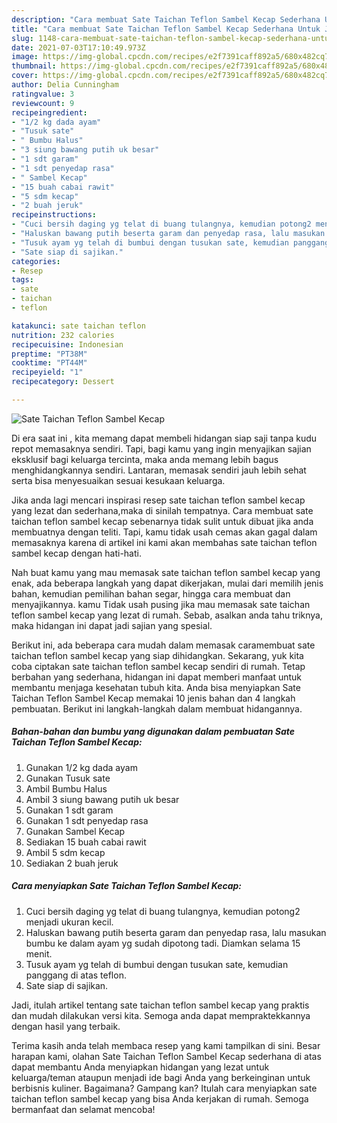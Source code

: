 ```yaml
---
description: "Cara membuat Sate Taichan Teflon Sambel Kecap Sederhana Untuk Jualan"
title: "Cara membuat Sate Taichan Teflon Sambel Kecap Sederhana Untuk Jualan"
slug: 1148-cara-membuat-sate-taichan-teflon-sambel-kecap-sederhana-untuk-jualan
date: 2021-07-03T17:10:49.973Z
image: https://img-global.cpcdn.com/recipes/e2f7391caff892a5/680x482cq70/sate-taichan-teflon-sambel-kecap-foto-resep-utama.jpg
thumbnail: https://img-global.cpcdn.com/recipes/e2f7391caff892a5/680x482cq70/sate-taichan-teflon-sambel-kecap-foto-resep-utama.jpg
cover: https://img-global.cpcdn.com/recipes/e2f7391caff892a5/680x482cq70/sate-taichan-teflon-sambel-kecap-foto-resep-utama.jpg
author: Delia Cunningham
ratingvalue: 3
reviewcount: 9
recipeingredient:
- "1/2 kg dada ayam"
- "Tusuk sate"
- " Bumbu Halus"
- "3 siung bawang putih uk besar"
- "1 sdt garam"
- "1 sdt penyedap rasa"
- " Sambel Kecap"
- "15 buah cabai rawit"
- "5 sdm kecap"
- "2 buah jeruk"
recipeinstructions:
- "Cuci bersih daging yg telat di buang tulangnya, kemudian potong2 menjadi ukuran kecil."
- "Haluskan bawang putih beserta garam dan penyedap rasa, lalu masukan bumbu ke dalam ayam yg sudah dipotong tadi. Diamkan selama 15 menit."
- "Tusuk ayam yg telah di bumbui dengan tusukan sate, kemudian panggang di atas teflon."
- "Sate siap di sajikan."
categories:
- Resep
tags:
- sate
- taichan
- teflon

katakunci: sate taichan teflon 
nutrition: 232 calories
recipecuisine: Indonesian
preptime: "PT38M"
cooktime: "PT44M"
recipeyield: "1"
recipecategory: Dessert

---
```



![Sate Taichan Teflon Sambel Kecap](https://img-global.cpcdn.com/recipes/e2f7391caff892a5/680x482cq70/sate-taichan-teflon-sambel-kecap-foto-resep-utama.jpg)

Di era  saat ini , kita memang dapat membeli hidangan siap saji tanpa kudu repot memasaknya sendiri. Tapi, bagi kamu yang ingin menyajikan sajian eksklusif bagi keluarga tercinta, maka anda memang lebih bagus menghidangkannya sendiri. Lantaran, memasak sendiri jauh lebih sehat serta bisa menyesuaikan sesuai kesukaan keluarga.

Jika anda lagi mencari inspirasi resep sate taichan teflon sambel kecap yang lezat dan sederhana,maka di sinilah tempatnya. Cara membuat sate taichan teflon sambel kecap  sebenarnya tidak sulit untuk dibuat jika anda membuatnya dengan teliti. Tapi, kamu tidak usah cemas akan gagal dalam memasaknya 
karena di artikel ini kami akan membahas sate taichan teflon sambel kecap dengan hati-hati.  



Nah buat kamu yang mau memasak sate taichan teflon sambel kecap yang enak, ada beberapa langkah yang dapat dikerjakan, mulai dari memilih jenis bahan, kemudian pemilihan bahan segar, hingga cara membuat dan menyajikannya. kamu Tidak usah pusing jika mau memasak sate taichan teflon sambel kecap yang lezat di rumah. Sebab, asalkan anda  tahu triknya, maka hidangan ini dapat jadi sajian yang spesial.

Berikut ini, ada beberapa cara mudah dalam memasak caramembuat sate taichan teflon sambel kecap yang siap dihidangkan. Sekarang, yuk kita coba ciptakan sate taichan teflon sambel kecap sendiri di rumah. Tetap berbahan yang sederhana, hidangan ini dapat memberi manfaat untuk membantu menjaga kesehatan tubuh kita. Anda bisa menyiapkan Sate Taichan Teflon Sambel Kecap memakai 10 jenis bahan dan 4 langkah pembuatan. Berikut ini langkah-langkah dalam membuat hidangannya.

<!--inarticleads1-->

##### Bahan-bahan dan bumbu yang digunakan dalam pembuatan Sate Taichan Teflon Sambel Kecap:

1. Gunakan 1/2 kg dada ayam
1. Gunakan Tusuk sate
1. Ambil  Bumbu Halus
1. Ambil 3 siung bawang putih uk besar
1. Gunakan 1 sdt garam
1. Gunakan 1 sdt penyedap rasa
1. Gunakan  Sambel Kecap
1. Sediakan 15 buah cabai rawit
1. Ambil 5 sdm kecap
1. Sediakan 2 buah jeruk




<!--inarticleads2-->

##### Cara menyiapkan Sate Taichan Teflon Sambel Kecap:

1. Cuci bersih daging yg telat di buang tulangnya, kemudian potong2 menjadi ukuran kecil.
1. Haluskan bawang putih beserta garam dan penyedap rasa, lalu masukan bumbu ke dalam ayam yg sudah dipotong tadi. Diamkan selama 15 menit.
1. Tusuk ayam yg telah di bumbui dengan tusukan sate, kemudian panggang di atas teflon.
1. Sate siap di sajikan.




Jadi, itulah artikel tentang  sate taichan teflon sambel kecap  yang praktis dan mudah dilakukan versi kita. Semoga anda dapat mempraktekkannya dengan hasil yang terbaik. 

Terima kasih anda telah membaca resep yang kami tampilkan di sini. Besar harapan kami, olahan  Sate Taichan Teflon Sambel Kecap sederhana di atas dapat membantu Anda menyiapkan hidangan yang lezat untuk keluarga/teman ataupun menjadi ide bagi Anda yang berkeinginan untuk berbisnis kuliner. Bagaimana? Gampang kan? Itulah cara menyiapkan sate taichan teflon sambel kecap yang bisa Anda kerjakan di rumah. Semoga bermanfaat dan selamat mencoba!

